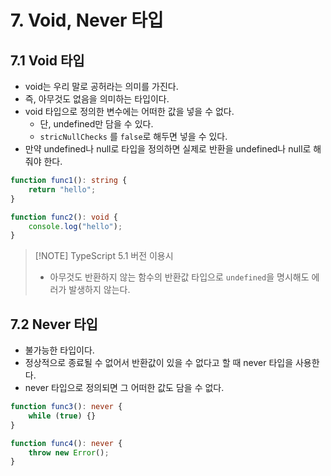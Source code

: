 # 7. Void, Never 타입
## 7.1 Void 타입
- void는 우리 말로 공허라는 의미를 가진다.
- 즉, 아무것도 없음을 의미하는 타입이다.
- void 타입으로 정의한 변수에는 어떠한 값을 넣을 수 없다.
	- 단, undefined만 담을 수 있다.
	- `stricNullChecks` 를 `false`로 해두면 넣을 수 있다.
- 만약 undefined나 null로 타입을 정의하면 실제로 반환을 undefined나 null로 해줘야 한다.
```typescript
function func1(): string {
	return "hello";
}

function func2(): void {
	console.log("hello");
}
```

> [!NOTE] TypeScript 5.1 버전 이용시
> - 아무것도 반환하지 않는 함수의 반환값 타입으로 `undefined`을 명시해도 에러가 발생하지 않는다.

## 7.2 Never 타입
- 불가능한 타입이다.
- 정상적으로 종료될 수 없어서 반환값이 있을 수 없다고 할 때 never 타입을 사용한다.
- never 타입으로 정의되면 그 어떠한 값도 담을 수 없다.
```typescript
function func3(): never {
	while (true) {}
}

function func4(): never {
	throw new Error();
}
```